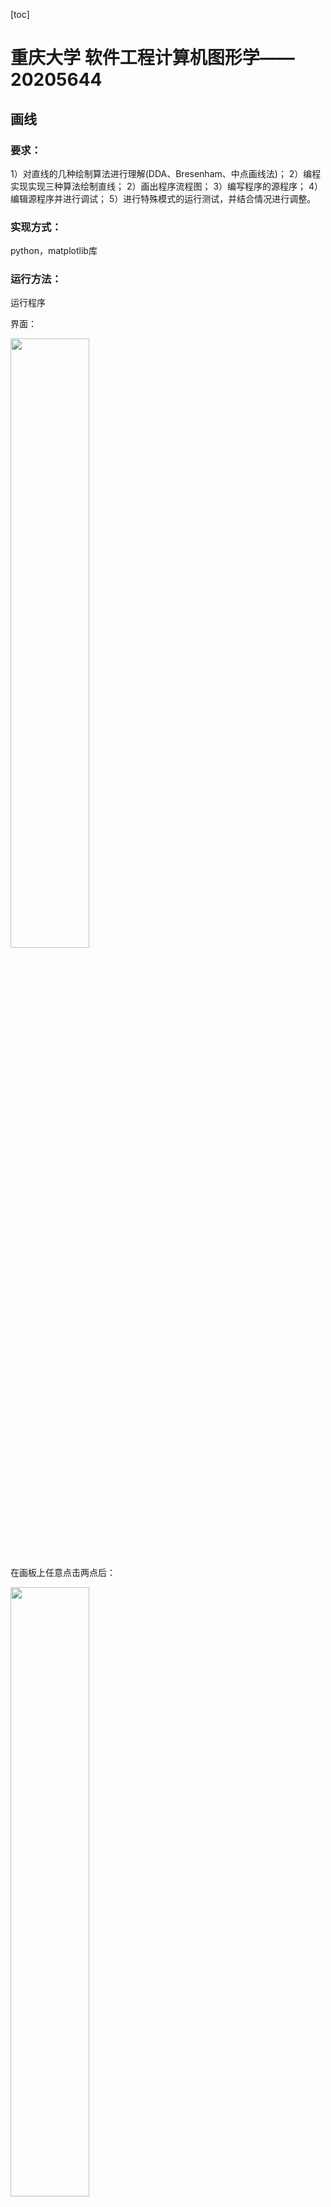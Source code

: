 [toc]

# 重庆大学 软件工程计算机图形学——20205644

## 画线

### 要求：

1）对直线的几种绘制算法进行理解(DDA、Bresenham、中点画线法)；
2）编程实现实现三种算法绘制直线；
2）画出程序流程图；
3）编写程序的源程序；
4）编辑源程序并进行调试；
5）进行特殊模式的运行测试，并结合情况进行调整。

### 实现方式：

python，matplotlib库

### 运行方法：

运行程序

界面：

<img src="https://github.com/Leevan001/ComputerGraphics_CQU/blob/main/pics/linepre1.png?raw=true" width="50%" height="50%"  />

在画板上任意点击两点后：

<img src="https://github.com/Leevan001/ComputerGraphics_CQU/blob/main/pics/linepre2.png?raw=true" width="50%" height="50%"  />



关闭当前窗口后按住ctrl继续作图，按住shift退出程序

## 画圆&椭圆

### 要求：

1）实现绘制圆的中点算法和Bresenham算法。
2）实现绘制椭圆的中点算法。

### 实现方式：

python，matplotlib库

### 运行方法：

圆的运行界面：

<img src="https://github.com/Leevan001/ComputerGraphics_CQU/blob/main/pics/circle_pre1.png?raw=true" width="50%" height="50%"  />

任意点击两点，第一个点时圆心，第二个是半径

<img src="https://github.com/Leevan001/ComputerGraphics_CQU/blob/main/pics/circle_pre2%20-%20%E5%89%AF%E6%9C%AC.png?raw=true" width="50%" height="50%"  />

关闭当前窗口后按住ctrl继续作图，按住shift退出程序

椭圆运行界面：

<img src="https://github.com/Leevan001/ComputerGraphics_CQU/blob/main/pics/ellipse_pre1.png?raw=true" width="50%" height="50%"  />

点击两点（椭圆的两个焦点），再点击一点（椭圆上的任意一点），三点确定一个椭圆

<img src="https://github.com/Leevan001/ComputerGraphics_CQU/blob/main/pics/ellipse_pre2.png?raw=true" width="50%" height="50%"  />

关闭当前窗口后按住ctrl继续作图，按住shift退出程序

## 填充算法

### 要求：

1）实现多边形扫描线算法和种子填充法。

### 实现方式：

js，convas

### 运行方式：

#### 扫描线算法

点击html文件，用chrome打开

运行页面：

<img src="https://github.com/Leevan001/ComputerGraphics_CQU/blob/main/pics/filling_1.png?raw=true" width="50%" height="50%"  />

点击确定边界

<img src="https://github.com/Leevan001/ComputerGraphics_CQU/blob/main/pics/filling2.png?raw=true" width="50%" height="50%"  />

点击开始填充，会自动闭合图形并填充

<img src="https://github.com/Leevan001/ComputerGraphics_CQU/blob/main/pics/filling3.png?raw=true" width="50%" height="50%"  />

使用开发者工具，查看AET和NET

<img src="https://github.com/Leevan001/ComputerGraphics_CQU/blob/main/pics/filling4.png?raw=true"   />



#### 种子填充算法：

运行界面：

<img src="https://github.com/Leevan001/ComputerGraphics_CQU/blob/main/pics/filling5.png?raw=true"   />

先确定边界，点击闭合图形，首尾相连

此时也可以继续添加多边形

或者点击图形设置种子点之后再点击填充button

运行速度较慢（四联通算法）



















